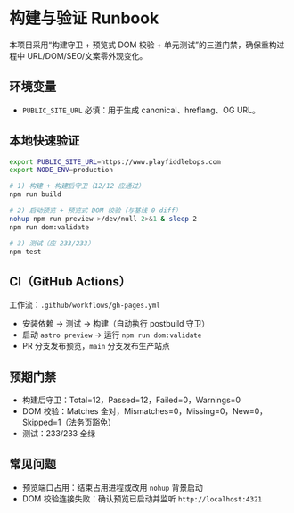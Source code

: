 # 构建与验证 Runbook

本项目采用“构建守卫 + 预览式 DOM 校验 + 单元测试”的三道门禁，确保重构过程中 URL/DOM/SEO/文案零外观变化。

## 环境变量

- `PUBLIC_SITE_URL` 必填：用于生成 canonical、hreflang、OG URL。

## 本地快速验证

```bash
export PUBLIC_SITE_URL=https://www.playfiddlebops.com
export NODE_ENV=production

# 1) 构建 + 构建后守卫（12/12 应通过）
npm run build

# 2) 启动预览 + 预览式 DOM 校验（与基线 0 diff）
nohup npm run preview >/dev/null 2>&1 & sleep 2
npm run dom:validate

# 3) 测试（应 233/233）
npm test
```

## CI（GitHub Actions）

工作流：`.github/workflows/gh-pages.yml`

- 安装依赖 → 测试 → 构建（自动执行 postbuild 守卫）
- 启动 `astro preview` → 运行 `npm run dom:validate`
- PR 分支发布预览，`main` 分支发布生产站点

## 预期门禁

- 构建后守卫：Total=12，Passed=12，Failed=0，Warnings=0
- DOM 校验：Matches 全对，Mismatches=0，Missing=0，New=0，Skipped=1（法务页豁免）
- 测试：233/233 全绿

## 常见问题

- 预览端口占用：结束占用进程或改用 `nohup` 背景启动
- DOM 校验连接失败：确认预览已启动并监听 `http://localhost:4321`

